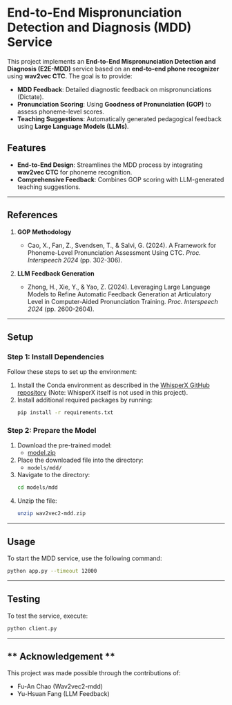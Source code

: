 # End-to-End Mispronunciation Detection and Diagnosis (MDD) Service

This project implements an **End-to-End Mispronunciation Detection and Diagnosis (E2E-MDD)** service based on an **end-to-end phone recognizer** using **wav2vec CTC**. The goal is to provide:

- **MDD Feedback**: Detailed diagnostic feedback on mispronunciations (Dictate).
- **Pronunciation Scoring**: Using **Goodness of Pronunciation (GOP)** to assess phoneme-level scores.
- **Teaching Suggestions**: Automatically generated pedagogical feedback using **Large Language Models (LLMs)**.

## **Features**

- **End-to-End Design**: Streamlines the MDD process by integrating **wav2vec CTC** for phoneme recognition.
- **Comprehensive Feedback**: Combines GOP scoring with LLM-generated teaching suggestions.

---

## **References**

1. **GOP Methodology**  
   - Cao, X., Fan, Z., Svendsen, T., & Salvi, G. (2024). A Framework for Phoneme-Level Pronunciation Assessment Using CTC. *Proc. Interspeech 2024* (pp. 302-306).

2. **LLM Feedback Generation**  
   - Zhong, H., Xie, Y., & Yao, Z. (2024). Leveraging Large Language Models to Refine Automatic Feedback Generation at Articulatory Level in Computer-Aided Pronunciation Training. *Proc. Interspeech 2024* (pp. 2600-2604).

---

## **Setup**

### Step 1: Install Dependencies
Follow these steps to set up the environment:
1. Install the Conda environment as described in the [WhisperX GitHub repository](https://github.com/m-bain/whisperX) (Note: WhisperX itself is not used in this project).
2. Install additional required packages by running:
   ```bash
   pip install -r requirements.txt
   ```

### Step 2: Prepare the Model
1. Download the pre-trained model:
   - [model.zip](https://140.122.184.167:5567/sharing/qRaWMnSBC)
2. Place the downloaded file into the directory:
   - `models/mdd/`
3. Navigate to the directory:
   ```bash
   cd models/mdd
   ```
4. Unzip the file:
   ```bash
   unzip wav2vec2-mdd.zip
   ```

---

## **Usage**

To start the MDD service, use the following command:
```bash
python app.py --timeout 12000
```

---

## **Testing**

To test the service, execute:
```bash
python client.py
```

---

## ** Acknowledgement **
This project was made possible through the contributions of:
- Fu-An Chao (Wav2vec2-mdd)
- Yu-Hsuan Fang (LLM Feedback)
